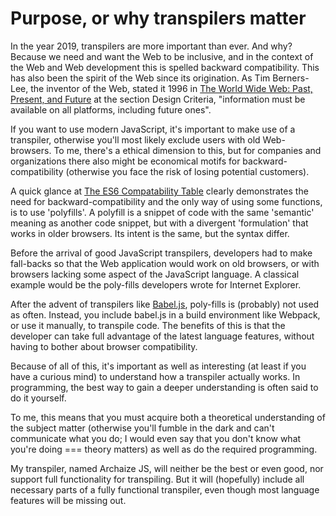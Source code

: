 # Purpose, or why transpilers matter

In the year 2019, transpilers are more important than ever. And why? 
Because we need and want the Web to be inclusive, and in the context of
the Web and Web development this is spelled backward compatibility. This
has also been the spirit of the Web since its origination. As Tim Berners-Lee,
the inventor of the Web, stated it 1996 in [The World Wide Web: Past, Present, and Future](https://www.w3.org/People/Berners-Lee/1996/ppf.html)
at the section Design Criteria, "information must be available on all
platforms, including future ones".

If you want to use modern JavaScript, it's important to make use of a transpiler, otherwise
you'll most likely exclude users with old Web-browsers. To me, there's a 
ethical dimension to this, but for companies and organizations there also might
be economical motifs for backward-compatibility (otherwise you face the risk
of losing potential customers).

A quick glance at [The ES6 Compatability Table](https://kangax.github.io/compat-table/es6/)
clearly demonstrates the need for backward-compatibility and the only way of
using some functions, is to use 'polyfills'. A polyfill is a snippet of code
with the same 'semantic' meaning as another code snippet, but with a divergent
'formulation' that works in older browsers. Its intent is the same, but the syntax differ. 

Before the arrival of good JavaScript transpilers, developers had
to make fall-backs so that the Web application would work on old browsers, or with
browsers lacking some aspect of the JavaScript language. A classical example would
be the poly-fills developers wrote for Internet Explorer.

After the advent of transpilers like [Babel.js](https://babeljs.io/), poly-fills is 
(probably) not used as often. Instead, you include babel.js in a build environment
like Webpack, or use it manually, to transpile code. The benefits of this is that
the developer can take full advantage of the latest language features, 
without having to bother about browser compatibility.

Because of all of this, it's important as well as interesting (at least if you have a 
curious mind) to understand how a transpiler actually works. In programming, 
the best way to gain a deeper understanding is often said to do it yourself. 

To me, this means that you must acquire both a theoretical understanding of the 
subject matter (otherwise you'll fumble in the dark and can't communicate what you do; I 
would even say that you don't know what you're doing === theory matters) as 
well as do the required programming.

My transpiler, named Archaize JS, will neither be the best or even good, nor support
full functionality for transpiling. But it will (hopefully) include all necessary 
parts of a fully functional transpiler, even though most language features will 
be missing out.


